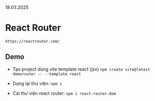 18.03.2025

# React Router

`https://reactrouter.com/`

## Demo

- Tạo project dùng vite template react (jsx)
  `npm create vite@latest demorouter -- --template react`

- Dựng lại thư viện: `npm i`

- Cài thư viện react router: `npm i react-router-dom`
